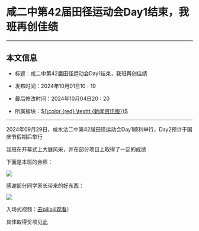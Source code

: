 # 咸二中第$42$届田径运动会Day$1$结束，我班再创佳绩

------------

## 本文信息

- 标题：咸二中第$42$届田径运动会Day$1$结束，我班再创佳绩

- 发布时间：$2024$年$10$月$01$日$10:19$

- 最后修改时间：$2024$年$10$月$04$日$20:20$

- 所属板块：[${\color {red} \texttt {新闻资讯版}}$](/xwzxb)

------------

$2024$年$09$月$29$日，咸水沽二中第$42$届田径运动会Day$1$顺利举行，Day$2$预计于国庆节假期后举行

我班在开幕式上大展风采，并在部分项目上取得了一定的成绩

下面是本班的合照：

![](https://i-blog.csdnimg.cn/img_convert/6efae90fc02aa593185777438bc6a718.png)

感谢部分同学家长带来的好东西：

![](https://i-blog.csdnimg.cn/img_convert/81ed55bbae85e981c5d1ddd50bf950c2.png)

入场式视频：[去bilibili观看](https://www.bilibili.com/video/BV1Ld4wetEhR/)）

具体取得奖项见[此](/gsb/at4)
